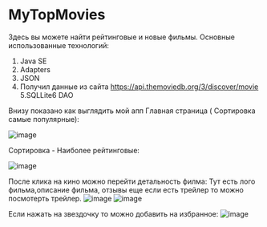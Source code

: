 # MyTopMovies
Здесь вы можете найти рейтинговые и новые фильмы. 
Основные использованные  технологий:
  1. Java SE
  2. Adapters
  3. JSON
  4. Получил данные из сайта https://api.themoviedb.org/3/discover/movie
  5.SQLLite6 DAO 

Внизу показано как выглядить мой апп 
Главная страница ( Сортировка самые популярные): 

![image](https://user-images.githubusercontent.com/91892949/220324265-e5410aad-fe58-4532-a0db-d86a7ae756f2.png)

Сортировка - Наиболее рейтинговые: 

![image](https://user-images.githubusercontent.com/91892949/220325616-8fcc960d-85de-4c85-ac84-8271c06ee447.png)

После клика на кино можно  перейти детальность филма:
Тут есть лого фильма,описание фильма,  отзывы еще если есть трейлер то можно посмотерть трейлер. 
![image](https://user-images.githubusercontent.com/91892949/220326427-a1eac9c1-c058-4261-a47d-e0057cc5bad5.png)
![image](https://user-images.githubusercontent.com/91892949/220326551-5282fac6-fb06-48ad-9984-3f6598f7e785.png)

Если нажать на звездочку то можно добавить на  избранное: 
![image](https://user-images.githubusercontent.com/91892949/220326904-0afee75c-458c-4c50-832a-d4e9793fa69d.png)





